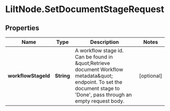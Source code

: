 # LiltNode.SetDocumentStageRequest

## Properties

Name | Type | Description | Notes
------------ | ------------- | ------------- | -------------
**workflowStageId** | **String** | A workflow stage id. Can be found in \&quot;Retrieve document Workflow metadata\&quot; endpoint. To set the document stage to &#39;Done&#39;, pass through an empty request body. | [optional] 


